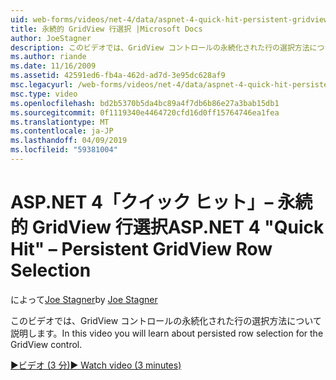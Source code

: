 ```yaml
---
uid: web-forms/videos/net-4/data/aspnet-4-quick-hit-persistent-gridview-row-selection
title: 永続的 GridView 行選択 |Microsoft Docs
author: JoeStagner
description: このビデオでは、GridView コントロールの永続化された行の選択方法について説明します。
ms.author: riande
ms.date: 11/16/2009
ms.assetid: 42591ed6-fb4a-462d-ad7d-3e95dc628af9
msc.legacyurl: /web-forms/videos/net-4/data/aspnet-4-quick-hit-persistent-gridview-row-selection
msc.type: video
ms.openlocfilehash: bd2b5370b5da4bc89a4f7db6b86e27a3bab15db1
ms.sourcegitcommit: 0f1119340e4464720cfd16d0ff15764746ea1fea
ms.translationtype: MT
ms.contentlocale: ja-JP
ms.lasthandoff: 04/09/2019
ms.locfileid: "59381004"
---
```

# <a name="aspnet-4-quick-hit--persistent-gridview-row-selection"></a><span data-ttu-id="76d0b-103">ASP.NET 4「クイック ヒット」– 永続的 GridView 行選択</span><span class="sxs-lookup"><span data-stu-id="76d0b-103">ASP.NET 4 "Quick Hit" – Persistent GridView Row Selection</span></span>

<span data-ttu-id="76d0b-104">によって[Joe Stagner](https://github.com/JoeStagner)</span><span class="sxs-lookup"><span data-stu-id="76d0b-104">by [Joe Stagner](https://github.com/JoeStagner)</span></span>

<span data-ttu-id="76d0b-105">このビデオでは、GridView コントロールの永続化された行の選択方法について説明します。</span><span class="sxs-lookup"><span data-stu-id="76d0b-105">In this video you will learn about persisted row selection for the GridView control.</span></span> 

[<span data-ttu-id="76d0b-106">&#9654;ビデオ (3 分)</span><span class="sxs-lookup"><span data-stu-id="76d0b-106">&#9654; Watch video (3 minutes)</span></span>](https://channel9.msdn.com/Blogs/ASP-NET-Site-Videos/aspnet-4-quick-hit-persistent-gridview-row-selection)
